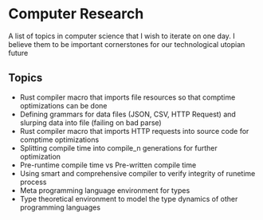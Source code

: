 # Computer Research
A list of topics in computer science that I wish to iterate on one day. I believe them to be important cornerstones for our technological utopian future

## Topics
- Rust compiler macro that imports file resources so that comptime optimizations can be done
- Defining grammars for data files (JSON, CSV, HTTP Request) and slurping data into file (failing on bad parse)
- Rust compiler macro that imports HTTP requests into source code for comptime optimizations
- Splitting compile time into compile_n generations for further optimization
- Pre-runtime compile time vs Pre-written compile time
- Using smart and comprehensive compiler to verify integrity of runetime process
- Meta programming language environment for types
- Type theoretical environment to model the type dynamics of other programming languages